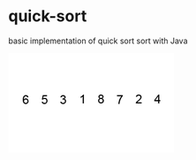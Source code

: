 # quick-sort
basic implementation of quick sort sort with Java

![alt text](https://github.com/mpmcauliffe/quick-sort/blob/master/Quicksort.gif)